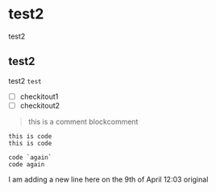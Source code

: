 # test2
test2
## test2
test2 `test`

 - [ ] checkitout1
 - [ ] checkitout2

> this is a comment
> blockcomment

```
this is code
this is code
```

```
code `again`
code again
```


I am adding a new line here on the 9th of April 12:03
original

<!--stackedit_data:
eyJkaXNjdXNzaW9ucyI6eyJRRFlWalFsc2hEeFN3UU82Ijp7In
N0YXJ0Ijo4LCJlbmQiOjEzLCJ0ZXh0IjoidGVzdDIifX0sImNv
bW1lbnRzIjp7Ik1aTFZXU0xqY3hSVTlpeEsiOnsiZGlzY3Vzc2
lvbklkIjoiUURZVmpRbHNoRHhTd1FPNiIsInN1YiI6ImdoOjY3
ODc5MjEiLCJ0ZXh0IjoiSSBhbSBhZGRpbmcgYSBuZXcgY29tbW
VudCBoZXJlIG9uIHRoZSA5dGggb2YgQXByaWwiLCJjcmVhdGVk
IjoxNTU0ODA0MjUyMTQwfX0sImhpc3RvcnkiOls4OTE2MjkyMD
IsLTE2NTAyNzAzNTMsMjQwNjQ0MjcyLC0xNjQ4MDE0NDE4LDEw
MTc3MTIyOTIsMTI0NzQ2MzAxM119
-->